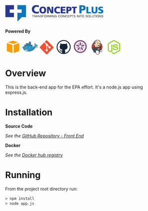 ![<Concept Plus>](./src/images/cp-full-logo-colored-315x53.png)

#### Powered By

![AWS](./src/images/aws.png)
![Docker](./src/images/docker.png)
![Git](./src/images/git.png)
![Git](./src/images/github.png)
![Jasmine](./src/images/jasmine.png)
![Jenkins](./src/images/jenkins.png)
![NodeJS](./src/images/nodejs.png)

# Overview

This is the back-end app for the EPA effort. It's a node.js app using express.js.

# Installation

**Source Code**

_See the [GitHub Repository - Front End](https://github.com/concept-plus/EPA-Go.git)_

**Docker**  
  
_See the [Docker hub registry](https://registry.hub.docker.com/u/conceptplus/epa-rfi/)_

# Running

From the project root directory run:

    > npm install
    > node app.js
